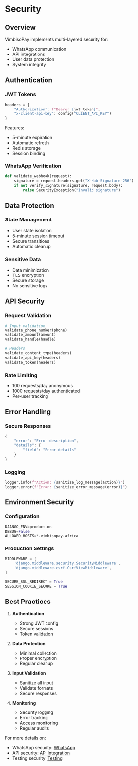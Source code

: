 # Security

## Overview

VimbisoPay implements multi-layered security for:
- WhatsApp communication
- API integrations
- User data protection
- System integrity

## Authentication

### JWT Tokens
```python
headers = {
    "Authorization": f"Bearer {jwt_token}",
    "x-client-api-key": config("CLIENT_API_KEY")
}
```

Features:
- 5-minute expiration
- Automatic refresh
- Redis storage
- Session binding

### WhatsApp Verification
```python
def validate_webhook(request):
    signature = request.headers.get("X-Hub-Signature-256")
    if not verify_signature(signature, request.body):
        raise SecurityException("Invalid signature")
```

## Data Protection

### State Management
- User state isolation
- 5-minute session timeout
- Secure transitions
- Automatic cleanup

### Sensitive Data
- Data minimization
- TLS encryption
- Secure storage
- No sensitive logs

## API Security

### Request Validation
```python
# Input validation
validate_phone_number(phone)
validate_amount(amount)
validate_handle(handle)

# Headers
validate_content_type(headers)
validate_api_key(headers)
validate_token(headers)
```

### Rate Limiting
- 100 requests/day anonymous
- 1000 requests/day authenticated
- Per-user tracking

## Error Handling

### Secure Responses
```python
{
    "error": "Error description",
    "details": {
        "field": "Error details"
    }
}
```

### Logging
```python
logger.info(f"Action: {sanitize_log_message(action)}")
logger.error(f"Error: {sanitize_error_message(error)}")
```

## Environment Security

### Configuration
```python
DJANGO_ENV=production
DEBUG=False
ALLOWED_HOSTS=*.vimbisopay.africa
```

### Production Settings
```python
MIDDLEWARE = [
    'django.middleware.security.SecurityMiddleware',
    'django.middleware.csrf.CsrfViewMiddleware',
]

SECURE_SSL_REDIRECT = True
SESSION_COOKIE_SECURE = True
```

## Best Practices

1. **Authentication**
   - Strong JWT config
   - Secure sessions
   - Token validation

2. **Data Protection**
   - Minimal collection
   - Proper encryption
   - Regular cleanup

3. **Input Validation**
   - Sanitize all input
   - Validate formats
   - Secure responses

4. **Monitoring**
   - Security logging
   - Error tracking
   - Access monitoring
   - Regular audits

For more details on:
- WhatsApp security: [WhatsApp](whatsapp.md)
- API security: [API Integration](api-integration.md)
- Testing security: [Testing](testing.md)
